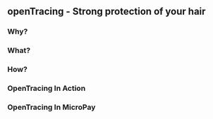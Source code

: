 ## openTracing - Strong protection of your hair

### Why?


### What?


### How?

### OpenTracing In Action

#### 


### OpenTracing In MicroPay